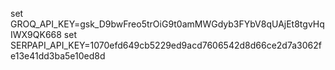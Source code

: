 set GROQ_API_KEY=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 
set SERPAPI_API_KEY=1070efd649cb5229ed9acd7606542d8d66ce2d7a3062fe13e41dd3ba5e10ed8d  